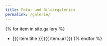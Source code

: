 ```yaml
---
title: Foto- und Bildergalerien
permalink: /galerie/
---
```



{% for item in site.gallery %}
* [{{ item.title }}]({{ item.url }})
{% endfor %}
